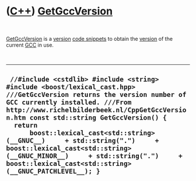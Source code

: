 
 

 

 

 

 

([C++](Cpp.md)) [GetGccVersion](CppGetGccVersion.md)
======================================================

 

[GetGccVersion](CppGetGccVersion.md) is a [version](CppVersion.md)
[code snippets](CppCodeSnippets.md) to obtain the
[version](CppVersion.md) of the current [GCC](CppGcc.md) in use.

 

  ------------------------------------------------------------------------------------------------------------------------------------------------------------------------------------------------------------------------------------------------------------------------------------------------------------------------------------------------------------------------------------------------------------------------------------------------------------------------------------
  ` //#include <cstdlib> #include <string> #include <boost/lexical_cast.hpp>  ///GetGccVersion returns the version number of GCC currently installed. ///From http://www.richelbilderbeek.nl/CppGetGccVersion.htm const std::string GetGccVersion() {   return       boost::lexical_cast<std::string>(__GNUC__)     + std::string(".")     + boost::lexical_cast<std::string>(__GNUC_MINOR__)     + std::string(".")     + boost::lexical_cast<std::string>(__GNUC_PATCHLEVEL__); }`
  ------------------------------------------------------------------------------------------------------------------------------------------------------------------------------------------------------------------------------------------------------------------------------------------------------------------------------------------------------------------------------------------------------------------------------------------------------------------------------------

 

 

 

 

 

 

